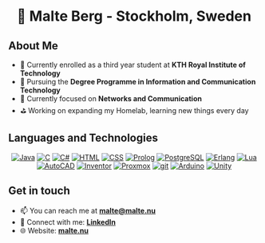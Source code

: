 <div align=center>
  
# 👤 Malte Berg - Stockholm, Sweden

</div>

## About Me
- 🎒 Currently enrolled as a third year student at **KTH Royal Institute of Technology**
- 🔭 Pursuing the **Degree Programme in Information and Communication Technology**
- 🔬 Currently focused on **Networks and Communication**
- ⛳️ Working on expanding my Homelab, learning new things every day

## Languages and Technologies
<div align=center>
  
[![Java](https://img.shields.io/badge/Java-f89820?style=for-the-badge&logo=openjdk)](https://java.com/)
[![C](https://img.shields.io/badge/C-3672ac?style=for-the-badge&logo=c&logoColor=white)]()
[![C#](https://tinyurl.com/csharpshieldslogo)](https://dotnet.microsoft.com/en-us/languages/csharp/)
[![HTML](https://img.shields.io/badge/HTML-E34F26?style=for-the-badge&logo=html5&logoColor=white)]()
[![CSS](https://img.shields.io/badge/CSS-1572B6?style=for-the-badge&logo=css3&logoColor=white)]()
[![Prolog](https://tinyurl.com/prologlogo)](https://swi-prolog.org/)
[![PostgreSQL](https://img.shields.io/badge/PostgreSQL-759dc6?style=for-the-badge&logo=PostgreSQL&logoColor=white)](https://postgresql.org/)
[![Erlang](https://img.shields.io/badge/Erlang-a90533?style=for-the-badge&logo=erlang&logoColor=white)](https://erlang.org)
[![Lua](https://img.shields.io/badge/Lua-2C2D72?style=for-the-badge&logo=lua&logoColor=white)](https://lua.org/)
[![AutoCAD](https://img.shields.io/badge/AutoCAD-E51050?style=for-the-badge&logo=autocad&logoColor=white)](https://autodesk.com/products/autodesk/)
[![Inventor](https://img.shields.io/badge/Inventor-d4b13c?style=for-the-badge&logo=autodesk&logoColor=white)](https://autodesk.com/products/inventor/)
[![Proxmox](https://img.shields.io/badge/ProxMox-E57000?style=for-the-badge&logo=proxmox&logoColor=white)](https://proxmox.com/)
[![git](https://img.shields.io/badge/git-F05032?style=for-the-badge&logo=git&logoColor=white)](https://git-scm.com/)
[![Arduino](https://img.shields.io/badge/Arduino-00878F?style=for-the-badge&logo=arduino&logoColor=white)](https://arduino.cc/)
[![Unity](https://img.shields.io/badge/unity-ffffff?style=for-the-badge&logo=unity&logoColor=black)](https://unity.com/)

</div>

## Get in touch
- 📫 You can reach me at **<a href=mailto:malte@malte.nu>malte@malte.nu</a>**
- 🤝 Connect with me: **<a href="https://linkedin.com/in/malte-e-berg">LinkedIn</a>**
- 🌐 Website: **<a href="https://malte.nu">malte.nu</a>**
